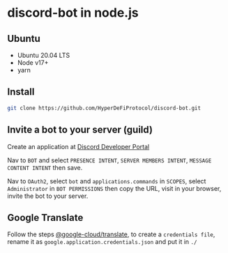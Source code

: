 # discord-bot in node.js

## Ubuntu

- Ubuntu 20.04 LTS
- Node v17+
- yarn

## Install

```bash
git clone https://github.com/HyperDeFiProtocol/discord-bot.git
```


## Invite a bot to your server (guild)

Create an application at [Discord Developer Portal](https://discord.com/developers/applications)

Nav to `BOT` and select `PRESENCE INTENT`, `SERVER MEMBERS INTENT`, `MESSAGE CONTENT INTENT` then save.

Nav to `OAuth2`, select `bot` and `applications.commands` in `SCOPES`, select `Administrator` in `BOT PERMISSIONS` then copy the URL, visit in your browser, invite the bot to your server.

## Google Translate

Follow the steps [@google-cloud/translate](https://github.com/googleapis/nodejs-translate#before-you-begin),
to create a `credentials file`, rename it as `google.application.credentials.json` and put it in `./`
